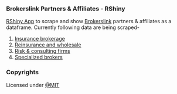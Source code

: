 ### Brokerslink Partners & Affiliates - RShiny

[RShiny App](https://hrk4l6-sinha0ujjawal.shinyapps.io/Brokerslink-Partners/) to scrape and show [Brokerslink](https://www.brokerslink.com/) partners & affiliates as a dataframe. Currently following data are being scraped-
  
1. [Insurance brokerage](https://www.brokerslink.com/partners-retail-brokers)
2. [Reinsurance and wholesale](https://www.brokerslink.com/partners-specialist-brokers)
3. [Risk & consulting firms](https://www.brokerslink.com/partners-specialist-companies)
4. [Specialized brokers](https://www.brokerslink.com/partners-tech-firms)

### Copyrights
Licensed under [@MIT](.LICENSE)
